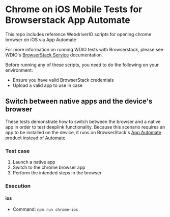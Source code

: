 # Chrome on iOS Mobile Tests for Browserstack App Automate
This repo includes reference WebdriverIO scripts for opening chrome browser on iOS via App Automate 

For more information on running WDIO tests with Browserstack, please see WDIO's [BrowserStack Service](https://webdriver.io/docs/browserstack-service/) documentation.

Before running any of these scripts, you need to do the following on your environment:
* Ensure you have valid BrowserStack credentials 
* Upload a valid app to use in case

## Switch between native apps and the device's browser
These tests demonstrate how to switch between the browser and a native app in order to test deeplink functionality. Because this scenario requires an app to be installed on the device, it runs on BrowserStack's [App Automate](https://app-automate.browserstack.com/) product instead of [Automate](https://automate.browserstack.com/)
### Test case
1. Launch a native app
2. Switch to the chrome browser app
3. Perform the intended steps in the browser

### Execution
#### ios
* Command: `npm run chrome-ios`
